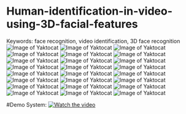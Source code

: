 # Human-identification-in-video-using-3D-facial-features
Keywords: face recognition, video identification, 3D face recognition
![Image of Yaktocat](https://github.com/nguyentrongvan/Human-identification-in-video-using-3D-facial-features/blob/main/png/slide-01.png)
![Image of Yaktocat](https://github.com/nguyentrongvan/Human-identification-in-video-using-3D-facial-features/blob/main/png/slide-02.png)
![Image of Yaktocat](https://github.com/nguyentrongvan/Human-identification-in-video-using-3D-facial-features/blob/main/png/slide-03.png)
![Image of Yaktocat](https://github.com/nguyentrongvan/Human-identification-in-video-using-3D-facial-features/blob/main/png/slide-04.png)
![Image of Yaktocat](https://github.com/nguyentrongvan/Human-identification-in-video-using-3D-facial-features/blob/main/png/slide-05.png)
![Image of Yaktocat](https://github.com/nguyentrongvan/Human-identification-in-video-using-3D-facial-features/blob/main/png/slide-06.png)
![Image of Yaktocat](https://github.com/nguyentrongvan/Human-identification-in-video-using-3D-facial-features/blob/main/png/slide-07.png)
![Image of Yaktocat](https://github.com/nguyentrongvan/Human-identification-in-video-using-3D-facial-features/blob/main/png/slide-08.png)
![Image of Yaktocat](https://github.com/nguyentrongvan/Human-identification-in-video-using-3D-facial-features/blob/main/png/slide-09.png)
![Image of Yaktocat](https://github.com/nguyentrongvan/Human-identification-in-video-using-3D-facial-features/blob/main/png/slide-10.png)
![Image of Yaktocat](https://github.com/nguyentrongvan/Human-identification-in-video-using-3D-facial-features/blob/main/png/slide-11.png)
![Image of Yaktocat](https://github.com/nguyentrongvan/Human-identification-in-video-using-3D-facial-features/blob/main/png/slide-12.png)
![Image of Yaktocat](https://github.com/nguyentrongvan/Human-identification-in-video-using-3D-facial-features/blob/main/png/slide-13.png)
![Image of Yaktocat](https://github.com/nguyentrongvan/Human-identification-in-video-using-3D-facial-features/blob/main/png/slide-14.png)
![Image of Yaktocat](https://github.com/nguyentrongvan/Human-identification-in-video-using-3D-facial-features/blob/main/png/slide-15.png)
![Image of Yaktocat](https://github.com/nguyentrongvan/Human-identification-in-video-using-3D-facial-features/blob/main/png/slide-16.png)
![Image of Yaktocat](https://github.com/nguyentrongvan/Human-identification-in-video-using-3D-facial-features/blob/main/png/slide-17.png)
![Image of Yaktocat](https://github.com/nguyentrongvan/Human-identification-in-video-using-3D-facial-features/blob/main/png/slide-18.png)
![Image of Yaktocat](https://github.com/nguyentrongvan/Human-identification-in-video-using-3D-facial-features/blob/main/png/slide-19.png)
![Image of Yaktocat](https://github.com/nguyentrongvan/Human-identification-in-video-using-3D-facial-features/blob/main/png/slide-20.png)
![Image of Yaktocat](https://github.com/nguyentrongvan/Human-identification-in-video-using-3D-facial-features/blob/main/png/slide-21.png)
![Image of Yaktocat](https://github.com/nguyentrongvan/Human-identification-in-video-using-3D-facial-features/blob/main/png/slide-22.png)
![Image of Yaktocat](https://github.com/nguyentrongvan/Human-identification-in-video-using-3D-facial-features/blob/main/png/slide-23.png)
![Image of Yaktocat](https://github.com/nguyentrongvan/Human-identification-in-video-using-3D-facial-features/blob/main/png/slide-24.png)

#Demo System:
[![Watch the video](https://i.imgur.com/vKb2F1B.png)](https://www.youtube.com/watch?v=EEw4TEZKdLg&t=0s)
